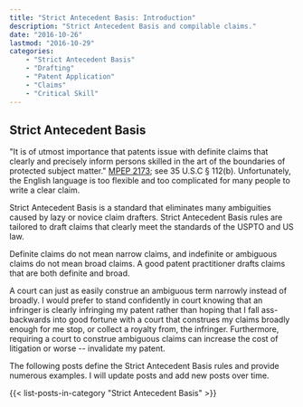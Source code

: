 ```yaml
---
title: "Strict Antecedent Basis: Introduction"
description: "Strict Antecedent Basis and compilable claims."
date: "2016-10-26"
lastmod: "2016-10-29"
categories: 
    - "Strict Antecedent Basis"
    - "Drafting"
    - "Patent Application"
    - "Claims"
    - "Critical Skill"
---
```


## Strict Antecedent Basis

"It is of utmost importance that patents issue with definite claims that clearly and precisely inform persons skilled in the art of the boundaries of protected subject matter." [MPEP 2173](https://www.uspto.gov/web/offices/pac/mpep/s2173.html); see 35 U.S.C § 112(b). Unfortunately, the English language is too flexible and too complicated for many people to write a clear claim.

Strict Antecedent Basis is a standard that eliminates many ambiguities caused by lazy or novice claim drafters. Strict Antecedent Basis rules are tailored to draft claims that clearly meet the standards of the USPTO and US law.

Definite claims do not mean narrow claims, and indefinite or ambiguous claims do not mean broad claims. A good patent practitioner drafts claims that are both definite and broad. 

A court can just as easily construe an ambiguous term narrowly instead of broadly. I would prefer to stand confidently in court knowing that an infringer is clearly infringing my patent rather than hoping that I fall ass-backwards into good fortune with a court that construes my claims broadly enough for me stop, or collect a royalty from, the infringer. Furthermore, requiring a court to construe ambiguous claims can increase the cost of litigation or worse -- invalidate my patent.

The following posts define the Strict Antecedent Basis rules and provide numerous examples. I will update posts and add new posts over time.

{{< list-posts-in-category "Strict Antecedent Basis" >}}
